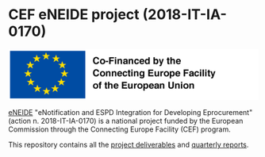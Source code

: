 # CEF eNEIDE project (2018-IT-IA-0170)

![logo cofinanziato Unione Europea](cef-logo.png)

[eNEIDE](https://www.agid.gov.it/en/platforms/procurement/cef-eneide-project) "eNotification and ESPD Integration for Developing Eprocurement" (action n. 2018-IT-IA-0170) is a national project funded by the European Commission through the Connecting Europe Facility (CEF) program.

This repository contains all the [project deliverables](deliverables/) and [quarterly reports](quarterly_reports/).
